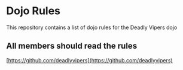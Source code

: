 Dojo Rules
==========

This repository contains a list of dojo rules for the Deadly Vipers dojo
## All members should read the rules

[https://github.com/deadlyvipers](https://github.com/deadlyvipers)
